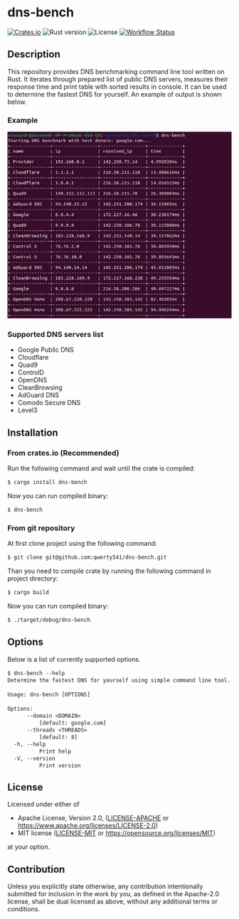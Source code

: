 # dns-bench

[![Crates.io][crates-badge]][crates-url]
![Rust version][rust-version]
![License][license-badge]
[![Workflow Status][workflow-badge]][actions-url]

[crates-badge]: https://img.shields.io/crates/v/dns-bench.svg
[crates-url]: https://crates.io/crates/dns-bench
[license-badge]: https://img.shields.io/crates/l/dns-bench.svg
[workflow-badge]: https://github.com/qwerty541/dns-bench/workflows/check/badge.svg
[actions-url]: https://github.com/qwerty541/dns-bench/actions
[rust-version]: https://img.shields.io/badge/rust-1.70.0%2B-lightgrey.svg?logo=rust

## Description

This repository provides DNS benchmarking command line tool written on Rust. It iterates through prepared list of public DNS servers, measures their response time and print table with sorted results in console. It can be used to determine the fastest DNS for yourself. An example of output is shown below.

### Example

![Example](./example.png)

### Supported DNS servers list

- Google Public DNS
- Cloudflare
- Quad9
- ControlD
- OpenDNS
- CleanBrowsing
- AdGuard DNS
- Comodo Secure DNS
- Level3

## Installation

### From crates.io (Recommended)

Run the following command and wait until the crate is compiled:

```sh
$ cargo install dns-bench
```

Now you can run compiled binary:

```sh
$ dns-bench
```

### From git repository

At first clone project using the following command:

```sh
$ git clone git@github.com:qwerty541/dns-bench.git
```

Than you need to compile crate by running the following command in project directory:

```sh
$ cargo build
```

Now you can run compiled binary:

```sh
$ ./target/debug/dns-bench
```

## Options

Below is a list of currently supported options.

```
$ dns-bench --help
Determine the fastest DNS for yourself using simple command line tool.

Usage: dns-bench [OPTIONS]

Options:
      --domain <DOMAIN>
          [default: google.com]
      --threads <THREADS>
          [default: 8]
  -h, --help
          Print help
  -V, --version
          Print version
```

## License

Licensed under either of

-   Apache License, Version 2.0, ([LICENSE-APACHE](LICENSE-APACHE) or https://www.apache.org/licenses/LICENSE-2.0)
-   MIT license ([LICENSE-MIT](LICENSE-MIT) or https://opensource.org/licenses/MIT)

at your option.

## Contribution

Unless you explicitly state otherwise, any contribution intentionally
submitted for inclusion in the work by you, as defined in the Apache-2.0
license, shall be dual licensed as above, without any additional terms or
conditions.
